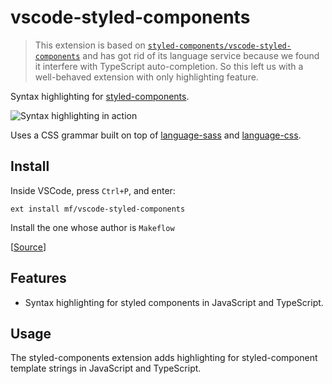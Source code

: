 # vscode-styled-components

> This extension is based on [`styled-components/vscode-styled-components`](https://github.com/styled-components/vscode-styled-components) and has got rid of its language service because we found it interfere with TypeScript auto-completion. So this left us with a well-behaved extension with only highlighting feature.

Syntax highlighting for [styled-components](https://github.com/styled-components/styled-components).

![Syntax highlighting in action](demo.png)

Uses a CSS grammar built on top of [language-sass](https://github.com/atom/language-sass) and [language-css](https://github.com/atom/language-css).

## Install

Inside VSCode, press `Ctrl+P`, and enter:

```
ext install mf/vscode-styled-components
```

Install the one whose author is `Makeflow`

[[Source](https://marketplace.visualstudio.com/items?itemName=mf.vscode-styled-components)]

## Features

- Syntax highlighting for styled components in JavaScript and TypeScript.

## Usage

The styled-components extension adds highlighting for styled-component template strings in JavaScript and TypeScript.